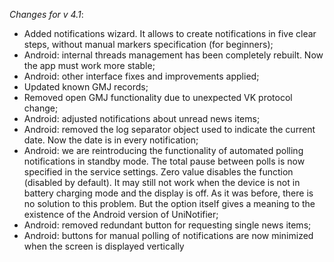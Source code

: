 _Changes for v 4.1_:
- Added notifications wizard. It allows to create notifications in five clear steps, without manual markers specification (for beginners);
- Android: internal threads management has been completely rebuilt. Now the app must work more stable;
- Android: other interface fixes and improvements applied;
- Updated known GMJ records;
- Removed open GMJ functionality due to unexpected VK protocol change;
- Android: adjusted notifications about unread news items;
- Android: removed the log separator object used to indicate the current date. Now the date is in every notification;
- Android: we are reintroducing the functionality of automated polling notifications in standby mode. The total pause between polls is now specified in the service settings. Zero value disables the function (disabled by default). It may still not work when the device is not in battery charging mode and the display is off. As it was before, there is no solution to this problem. But the option itself gives a meaning to the existence of the Android version of UniNotifier;
- Android: removed redundant button for requesting single news items;
- Android: buttons for manual polling of notifications are now minimized when the screen is displayed vertically
